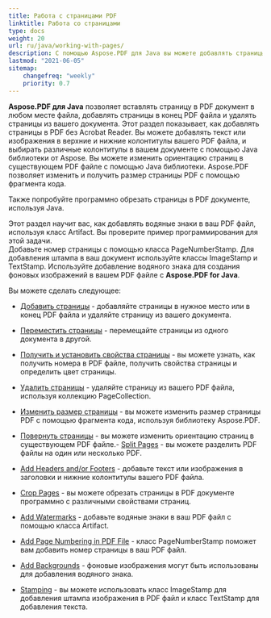 ```yaml
---
title: Работа с страницами PDF
linktitle: Работа со страницами
type: docs
weight: 20
url: ru/java/working-with-pages/
description: С помощью Aspose.PDF для Java вы можете добавлять страницы, добавлять верхние и нижние колонтитулы, добавлять водяные знаки в ваш PDF файл. Этот раздел объясняет все детали по этой теме.
lastmod: "2021-06-05"
sitemap:
    changefreq: "weekly"
    priority: 0.7
---
```


**Aspose.PDF для Java** позволяет вставлять страницу в PDF документ в любом месте файла, добавлять страницы в конец PDF файла и удалять страницы из вашего документа. Этот раздел показывает, как добавлять страницы в PDF без Acrobat Reader.
Вы можете добавлять текст или изображения в верхние и нижние колонтитулы вашего PDF файла, и выбирать различные колонтитулы в вашем документе с помощью Java библиотеки от Aspose.
Вы можете изменить ориентацию страниц в существующем PDF файле с помощью Java библиотеки. Aspose.PDF позволяет изменить и получить размер страницы PDF с помощью фрагмента кода.

Также попробуйте программно обрезать страницы в PDF документе, используя Java.

Этот раздел научит вас, как добавлять водяные знаки в ваш PDF файл, используя класс Artifact.
 Вы проверите пример программирования для этой задачи.  
Добавьте номер страницы с помощью класса PageNumberStamp. Для добавления штампа в ваш документ используйте классы ImageStamp и TextStamp. Используйте добавление водяного знака для создания фоновых изображений в вашем PDF файле с **Aspose.PDF for Java**.

Вы можете сделать следующее:

- [Добавить страницы](/pdf/java/add-pages/) - добавляйте страницы в нужное место или в конец PDF файла и удаляйте страницу из вашего документа.
- [Переместить страницы](/pdf/java/move-pages/) - перемещайте страницы из одного документа в другой.
- [Получить и установить свойства страницы](/pdf/java/get-and-set-page-properties/) - вы можете узнать, как получить номера в PDF файле, получить свойства страницы и определить цвет страницы.
- [Удалить страницы](/pdf/java/delete-pages/) - удаляйте страницу из вашего PDF файла, используя коллекцию PageCollection.
- [Изменить размер страницы](/pdf/java/change-page-size) - вы можете изменить размер страницы PDF с помощью фрагмента кода, используя библиотеку Aspose.PDF.

- [Повернуть страницы](/pdf/java/rotate-pages/) - вы можете изменить ориентацию страниц в существующем PDF файле.- [Split Pages](/pdf/java/split-document/) - вы можете разделить PDF файлы на один или несколько PDF.
- [Add Headers and/or Footers](/pdf/java/add-headers-and-footers-of-pdf-file/) - добавьте текст или изображения в заголовки и нижние колонтитулы вашего PDF файла.
- [Crop Pages](/pdf/java/crop-pages/) - вы можете обрезать страницы в PDF документе программно с различными свойствами страниц.
- [Add Watermarks](/pdf/java/add-watermarks/) - добавьте водяные знаки в ваш PDF файл с помощью класса Artifact.
- [Add Page Numbering in PDF File](/pdf/java/add-page-number/) - класс PageNumberStamp поможет вам добавить номер страницы в ваш PDF файл.
- [Add Backgrounds](/pdf/java/add-backgrounds/) - фоновые изображения могут быть использованы для добавления водяного знака.
- [Stamping](/pdf/java/stamping/) - вы можете использовать класс ImageStamp для добавления штампа изображения в PDF файл и класс TextStamp для добавления текста.